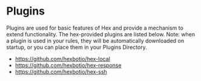 # Plugins

Plugins are used for basic features of Hex and provide a mechanism to extend functionality. The hex-provided plugins are listed below. Note: when a plugin is used in your rules, they will be automatically downloaded on startup, or you can place them in your Plugins Directory.

- https://github.com/hexbotio/hex-local
- https://github.com/hexbotio/hex-response
- https://github.com/hexbotio/hex-ssh

